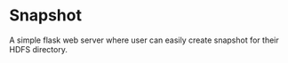 # Snapshot
A simple flask web server where user can easily create snapshot for their HDFS directory.
